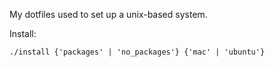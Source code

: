 My dotfiles used to set up a unix-based system.

Install:

```
./install {'packages' | 'no_packages'} {'mac' | 'ubuntu'}
```
